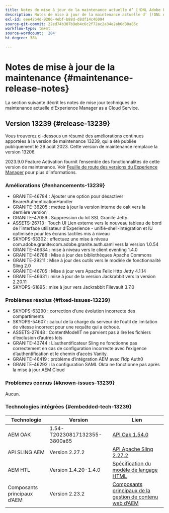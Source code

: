 ```yaml
---
title: Notes de mise à jour de la maintenance actuelle d’ [!DNL Adobe Experience Manager]  as a Cloud Service.
description: Notes de mise à jour de la maintenance actuelle d’ [!DNL Adobe Experience Manager]  as a Cloud Service.
exl-id: eee42b4d-9206-4ebf-b88d-d8df14c46094
source-git-commit: 22ed74b307b9eb4c6c2f72ac2a34e2ab6d30a85c
workflow-type: tm+mt
source-wordcount: '284'
ht-degree: 38%

---
```


# Notes de mise à jour de la maintenance {#maintenance-release-notes}

La section suivante décrit les notes de mise jour techniques de maintenance actuelle d’Experience Manager as a Cloud Service.

## Version 13239 {#release-13239}

Vous trouverez ci-dessous un résumé des améliorations continues apportées à la version de maintenance 13239, qui a été publiée publiquement le 29 août 2023. Cette version de maintenance remplace la version 13206.

2023.9.0 Feature Activation fournit l’ensemble des fonctionnalités de cette version de maintenance. Voir [Feuille de route des versions du Experience Manager](https://experienceleague.adobe.com/docs/experience-manager-release-information/aem-release-updates/update-releases-roadmap.html?lang=fr) pour plus d’informations.

### Améliorations {#enhancements-13239}

- GRANITE-46784 : Ajouter une option pour désactiver BearerAuthenticationHandler
- GRANITE-36205 : mettez à jour la version interne de oak vers la dernière version
- GRANITE-47059 : Suppression du lot SSL Granite Jetty
- ASSETS-26713 : Touch UI Lien externe vers le nouveau tableau de bord de l’interface utilisateur d’Experience - unifié-shell-intégration et IU optimisée pour les écrans tactiles mis à niveau
- SKYOPS-63302 : effectuez une mise à niveau com.adobe.granite:com.adobe.granite.auth.saml vers la version 1.0.54
- GRANITE-46634 : mise à niveau vers le client eventing 1.4.0
- GRANITE-46788 : Mise à jour des bibliothèques Apache Commons
- GRANITE-29211 : Mise à jour des outils vers le modèle de fonctionnalité Sling 2.0
- GRANITE-46705 : Mise à jour vers Apache Felix Http Jetty 4.1.14
- GRANITE-46631 : mise à jour de la version Jackrabbit vers la version 2.20.11
- SKYOPS-61895 : mise à jour vers Jackrabbit Filevault 3.7.0

### Problèmes résolus {#fixed-issues-13239}

- SKYOPS-63290 : correction d’une évolution incorrecte des compartiments
- SKYOPS-54607 : calcul de la charge du serveur de l’outil de limitation de vitesse incorrect pour une requête qui a échoué.
- ASSETS-27648 : ContentModelIT ne parvient pas à lire les fichiers d’exclusion d’autres lots
- GRANITE-43744 : L’authentificateur Sling ne fonctionne pas correctement en cas de configuration incorrecte avec l’exigence d’authentification et le chemin d’accès Vanity.
- GRANITE-46419 : problème d’intégration AEM avec l’Idp Auth0
- GRANITE-46292 : la configuration SAML Okta ne fonctionne pas après la mise à jour AEM Cloud

### Problèmes connus {#known-issues-13239}

Aucun.

### Technologies intégrées {#embedded-tech-13239}

| Technologie | Version | Lien |
|---|---|---|
| AEM OAK | 1.54-T20230817132355-3800a65 | [API Oak 1.54.0](https://www.javadoc.io/doc/org.apache.jackrabbit/oak-api/1.54.0/index.html) |
| API SLING AEM | Version 2.27.2 | [API Apache Sling 2.27.2](https://www.javadoc.io/doc/org.apache.sling/org.apache.sling.api/latest/index.html) |
| AEM HTL | Version 1.4.20-1.4.0 | [Spécification du modèle de langage HTML](https://github.com/adobe/htl-spec) |
| Composants principaux d’AEM | Version 2.23.2 | [Composants principaux de la gestion de contenu web d’AEM](https://github.com/adobe/aem-core-wcm-components) |
